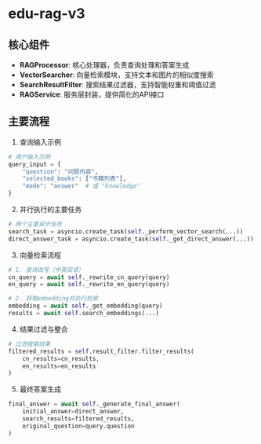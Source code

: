 # edu-rag-v3

## 核心组件

- **RAGProcessor**: 核心处理器，负责查询处理和答案生成
- **VectorSearcher**: 向量检索模块，支持文本和图片的相似度搜索
- **SearchResultFilter**: 搜索结果过滤器，支持智能权重和阈值过滤
- **RAGService**: 服务层封装，提供简化的API接口

## 主要流程
1. 查询输入示例
```python
# 用户输入示例
query_input = {
    "question": "问题内容",
    "selected_books": ["书籍列表"],
    "mode": "answer"  # 或 "knowledge"
}
```

2. 并行执行的主要任务
```python
# 两个主要异步任务
search_task = asyncio.create_task(self._perform_vector_search(...))
direct_answer_task = asyncio.create_task(self._get_direct_answer(...))
```

3. 向量检索流程
```python
# 1. 查询改写（中英双语）
cn_query = await self._rewrite_cn_query(query)
en_query = await self._rewrite_en_query(query)

# 2. 获取embedding并执行检索
embedding = await self._get_embedding(query)
results = await self.search_embeddings(...)
```

4. 结果过滤与整合
```python
# 过滤搜索结果
filtered_results = self.result_filter.filter_results(
    cn_results=cn_results,
    en_results=en_results
)
```

5. 最终答案生成
```python
final_answer = await self._generate_final_answer(
    initial_answer=direct_answer,
    search_results=filtered_results,
    original_question=query.question
)
```

